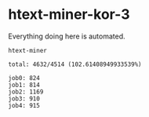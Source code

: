 # htext-miner-kor-3

Everything doing here is automated.

```
htext-miner

total: 4632/4514 (102.61408949933539%)

job0: 824
job1: 814
job2: 1169
job3: 910
job4: 915
```